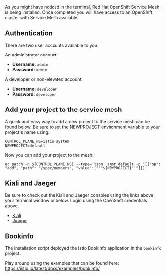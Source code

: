 As you might have noticed in the terminal, Red Hat OpenShift Service Mesh is being installed.  Once completed you will have access to an OpenShift cluster with Service Mesh available.

## Authentication
There are two user accounts available to you.

An administrator account:
* **Username:** `admin`
* **Password:** `admin`

A developer or non-elevated account:
* **Username:** `developer`
* **Password:** `developer`

## Add your project to the service mesh
A quick and easy way to add a new project to the service mesh can be found below.  Be sure to set the NEWPROJECT environment variable to your project's name using:

```
CONTROL_PLANE_NS=istio-system
NEWPROJECT=default
```

Now you can add your project to the mesh:
``` 
oc patch -n ${CONTROL_PLANE_NS} --type='json' smmr default -p '[{"op": "add", "path": "/spec/members", "value":["'"${NEWPROJECT}"'"]}]'
```

## Kiali and Jaeger
Be sure to check out the Kiali and Jaeger consoles using the links above your terminal window or below.  Login using the OpenShift credentials above.
* [Kiali](https://kiali-istio-system.[[HOST_SUBDOMAIN]]-80-[[KATACODA_HOST]].environments.katacoda.com)
* [Jaeger](https://jaeger-istio-system.[[HOST_SUBDOMAIN]]-80-[[KATACODA_HOST]].environments.katacoda.com)

## Bookinfo
The installation script deployed the Istio Bookinfo application in the `bookinfo` project.

Play around using the examples that can be found here: https://istio.io/latest/docs/examples/bookinfo/
